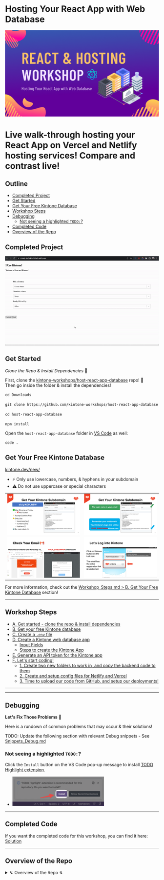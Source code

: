 # Hosting Your React App with Web Database

![banner.png](./docs/img/banner.png)

# Live walk-through hosting your React App on Vercel and Netlify hosting services! Compare and contrast live!

## Outline <!-- omit in toc -->
* [Completed Project](#completed-project)
* [Get Started](#get-started)
* [Get Your Free Kintone Database](#get-your-free-kintone-database)
* [Workshop Steps](#workshop-steps)
* [Debugging](#debugging)
  * [Not seeing a highlighted `TODO:`?](#not-seeing-a-highlighted-todo)
* [Completed Code](#completed-code)
* [Overview of the Repo](#overview-of-the-repo)

## Completed Project
![INSERT_PROJECT_DEMO_GIF.gif](./docs/img/demo.gif)

## Get Started
_Clone the Repo & Install Dependencies_ 💪

First, clone the [kintone-workshops/host-react-app-database](https://github.com/kintone-workshops/host-react-app-database) repo!  🚀  
Then go inside the folder & install the dependencies!

```shell
cd Downloads

git clone https://github.com/kintone-workshops/host-react-app-database

cd host-react-app-database

npm install

```

Open the `host-react-app-database` folder in [VS Code](https://code.visualstudio.com/docs/getstarted/tips-and-tricks#_command-line) as well:

```shell
code .
```

## Get Your Free Kintone Database

[kintone.dev/new/](http://kintone.dev/new/)
* ⚡ Only use lowercase, numbers, & hyphens in your subdomain
* ⚠ Do not use uppercase or special characters

|                                                                                                               |                                                                                                                                 |
| ------------------------------------------------------------------------------------------------------------- | ------------------------------------------------------------------------------------------------------------------------------- |
| ![Step 1: Fill out the Kintone Developer license sign-up form](./docs/img/common_signup/SignUp-1.png)         | ![Step 2: Email address will be the login name & the subdomain will be your unique link](./docs/img/common_signup/SignUp-2.png) |
| ![Step 3: Check for a "Welcome to Kintone! One More Step To..." email](./docs/img/common_signup/SignUp-3.png) | ![Step 4: Log into Kintone](./docs/img/common_signup/SignUp-4.png)                                                              |

For more information, check out the [Workshop_Steps.md > B. Get Your Free Kintone Database](./docs/Workshop_Steps.md#b-get-your-free-kintone-database) section!

---

## Workshop Steps

* [A. Get started - clone the repo \& install dependencies](./docs/Workshop_Steps.md#a-get-started---clone-the-repo--install-dependencies)
* [B. Get your free Kintone database](./docs/Workshop_Steps.md#b-get-your-free-kintone-database)
* [C. Create a `.env` file](./docs/Workshop_Steps.md#c-create-a-env-file)
* [D. Create a Kintone web database app](./docs/Workshop_Steps.md#d-create-a-kintone-web-database-app)
  * [Input Fields](./docs/Workshop_Steps.md#input-fields)
  * [Steps to create the Kintone App](./docs/Workshop_Steps.md#steps-to-create-the-kintone-app)
* [E. Generate an API token for the Kintone app](./docs/Workshop_Steps.md#e-generate-an-api-token-for-the-kintone-app)
* [F. Let's start coding!](./docs/Workshop_Steps.md#f-lets-start-coding)
  * [1. Create two new folders to work in, and copy the backend code to them](./docs/Workshop_Steps.md#1-create-two-new-folders-to-work-in-and-copy-the-backend-code-to-them)
  * [2. Create and setup config files for Netlify and Vercel](./docs/Workshop_Steps.md#2-create-and-setup-config-files-for-netlify-and-vercel)
  * [3. Time to upload our code from GitHub, and setup our deployments!](./docs/Workshop_Steps.md#3-time-to-upload-our-code-from-github-and-setup-our-deployments)

---

---

## Debugging
**Let's Fix Those Problems** 💪

Here is a rundown of common problems that may occur & their solutions!

TODO: Update the following section with relevant Debug snippets - See [Snippets_Debug.md](./Snippets_Debug.md)

### Not seeing a highlighted `TODO:`?
Click the `Install` button on the VS Code pop-up message to install [TODO Highlight extension](https://marketplace.visualstudio.com/items?itemName=wayou.vscode-todo-highlight).
* [![vscode-setting-extension.png](./docs/img/common_vscode/vscode-setting-extension.png)](./docs/img/common_vscode/vscode-setting-extension-HD.png)  

---

## Completed Code
If you want the completed code for this workshop, you can find it here:  
[Solution](./docs/Solution.md)

---

## Overview of the Repo

<details>
  <summary> ↯ Overview of the Repo ↯ </summary>

| File                                                         | Purpose                                                                   | Need to Modify?        |
| ------------------------------------------------------------ | ------------------------------------------------------------------------- | ---------------------- |
| [package.json](package.json)                                 | Project's metadata & scripts for building and uploading the customization |                        |
| [.env.example](.env.example)                                 | The template for the .env file                                            |                        |
| [.env](.env)                                                 | Holds the Kintone login credential and View ID                            | Yes! - Create it       |
| [src/main.js](src/main.js)                                   | Heart of the project handling the API request body & adding a button      | Yes! Complete the code |
| [docs/Workshop_Steps.md](./docs/Workshop_Steps.md)           | Step-by-step guide that we do during the workshop                         |                        |

</details>
